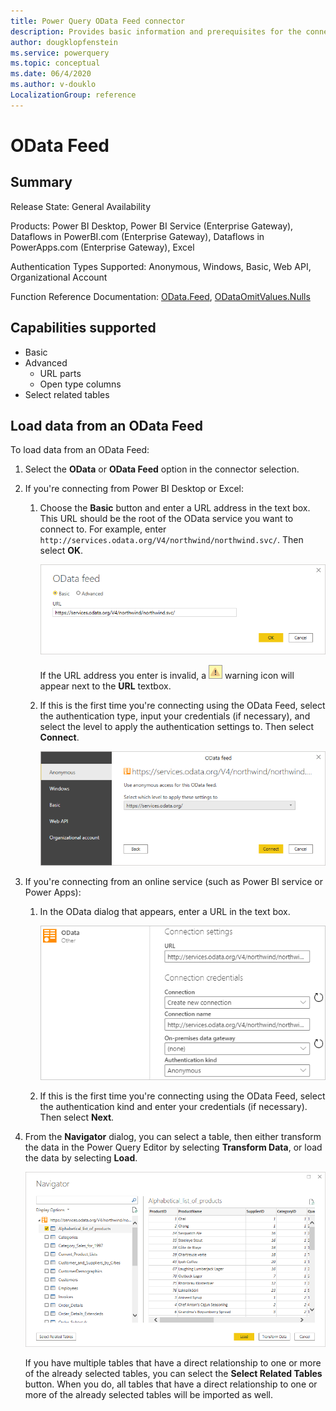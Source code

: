 ```yaml
---
title: Power Query OData Feed connector
description: Provides basic information and prerequisites for the connector, and instructions on how to connect to your database using the connector.
author: dougklopfenstein
ms.service: powerquery
ms.topic: conceptual
ms.date: 06/4/2020
ms.author: v-douklo
LocalizationGroup: reference
---
```


# OData Feed

## Summary

Release State: General Availability

Products: Power BI Desktop, Power BI Service (Enterprise Gateway), Dataflows in PowerBI.com (Enterprise Gateway), Dataflows in PowerApps.com (Enterprise Gateway), Excel

Authentication Types Supported: Anonymous, Windows, Basic, Web API, Organizational Account

Function Reference Documentation: [OData.Feed](https://docs.microsoft.com/powerquery-m/odata-feed), [ODataOmitValues.Nulls](https://docs.microsoft.com/powerquery-m/odataomitvalues-nulls)

## Capabilities supported

* Basic
* Advanced
   * URL parts
   * Open type columns
* Select related tables

## Load data from an OData Feed

To load data from an OData Feed:

1. Select the **OData** or **OData Feed** option in the connector selection. 

2. If you're connecting from Power BI Desktop or Excel:

   1. Choose the **Basic** button and enter a URL address in the text box. This URL should be the root of the OData service you want to connect to. For example, enter `http://services.odata.org/V4/northwind/northwind.svc/`. Then select **OK**.

      ![OData URL selection](media/odata-feed/odata-basic-url.png)

      If the URL address you enter is invalid, a ![Warning icon](../images/webwarning.png) warning icon will appear next to the **URL** textbox.

   2. If this is the first time you're connecting using the OData Feed, select the authentication type, input your credentials (if necessary), and select the level to apply the authentication settings to. Then select **Connect**.

       ![OData credentials selection](media/odata-feed/odata-sign-in.png)

3. If you're connecting from an online service (such as Power BI service or Power Apps):

   1. In the OData dialog that appears, enter a URL in the text box.

      ![OData online sign in](media/odata-feed/odata-online-sign-in.png)
   
   2. If this is the first time you're connecting using the OData Feed, select the authentication kind and enter your credentials (if necessary). Then select **Next**.

4. From the **Navigator** dialog, you can select a table, then either transform the data in the Power Query Editor by selecting **Transform Data**, or load the data by selecting **Load**.

   ![Web table selection](media/odata-feed/odata-navigator.png)

   If you have multiple tables that have a direct relationship to one or more of the already selected tables, you can select the **Select Related Tables** button. When you do, all tables that have a direct relationship to one or more of the already selected tables will be imported as well.
   

